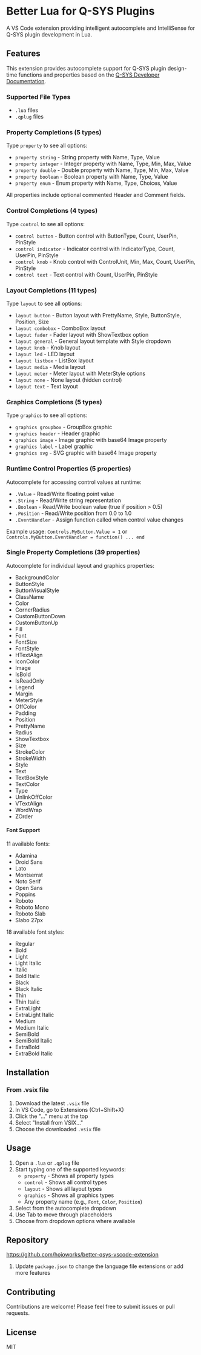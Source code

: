 # Better Lua for Q-SYS Plugins

A VS Code extension providing intelligent autocomplete and IntelliSense for Q-SYS plugin development in Lua.

## Features

This extension provides autocomplete support for Q-SYS plugin design-time functions and properties based on the [Q-SYS Developer Documentation](https://q-syshelp.qsc.com/DeveloperHelp/Content/Standards_Definitions/Reserved_Functions.htm).

### Supported File Types

- `.lua` files
- `.qplug` files

### Property Completions (5 types)

Type `property` to see all options:

- `property string` - String property with Name, Type, Value
- `property integer` - Integer property with Name, Type, Min, Max, Value
- `property double` - Double property with Name, Type, Min, Max, Value
- `property boolean` - Boolean property with Name, Type, Value
- `property enum` - Enum property with Name, Type, Choices, Value

All properties include optional commented Header and Comment fields.

### Control Completions (4 types)

Type `control` to see all options:

- `control button` - Button control with ButtonType, Count, UserPin, PinStyle
- `control indicator` - Indicator control with IndicatorType, Count, UserPin, PinStyle
- `control knob` - Knob control with ControlUnit, Min, Max, Count, UserPin, PinStyle
- `control text` - Text control with Count, UserPin, PinStyle

### Layout Completions (11 types)

Type `layout` to see all options:

- `layout button` - Button layout with PrettyName, Style, ButtonStyle, Position, Size
- `layout combobox` - ComboBox layout
- `layout fader` - Fader layout with ShowTextbox option
- `layout general` - General layout template with Style dropdown
- `layout knob` - Knob layout
- `layout led` - LED layout
- `layout listbox` - ListBox layout
- `layout media` - Media layout
- `layout meter` - Meter layout with MeterStyle options
- `layout none` - None layout (hidden control)
- `layout text` - Text layout

### Graphics Completions (5 types)

Type `graphics` to see all options:

- `graphics groupbox` - GroupBox graphic
- `graphics header` - Header graphic
- `graphics image` - Image graphic with base64 Image property
- `graphics label` - Label graphic
- `graphics svg` - SVG graphic with base64 Image property

### Runtime Control Properties (5 properties)

Autocomplete for accessing control values at runtime:

- `.Value` - Read/Write floating point value
- `.String` - Read/Write string representation
- `.Boolean` - Read/Write boolean value (true if position > 0.5)
- `.Position` - Read/Write position from 0.0 to 1.0
- `.EventHandler` - Assign function called when control value changes

Example usage: `Controls.MyButton.Value = 1` or `Controls.MyButton.EventHandler = function() ... end`

### Single Property Completions (39 properties)

Autocomplete for individual layout and graphics properties:

- BackgroundColor
- ButtonStyle
- ButtonVisualStyle
- ClassName
- Color
- CornerRadius
- CustomButtonDown
- CustomButtonUp
- Fill
- Font
- FontSize
- FontStyle
- HTextAlign
- IconColor
- Image
- IsBold
- IsReadOnly
- Legend
- Margin
- MeterStyle
- OffColor
- Padding
- Position
- PrettyName
- Radius
- ShowTextbox
- Size
- StrokeColor
- StrokeWidth
- Style
- Text
- TextBoxStyle
- TextColor
- Type
- UnlinkOffColor
- VTextAlign
- WordWrap
- ZOrder

#### Font Support

11 available fonts:

- Adamina
- Droid Sans
- Lato
- Montserrat
- Noto Serif
- Open Sans
- Poppins
- Roboto
- Roboto Mono
- Roboto Slab
- Slabo 27px

18 available font styles:

- Regular
- Bold
- Light
- Light Italic
- Italic
- Bold Italic
- Black
- Black Italic
- Thin
- Thin Italic
- ExtraLight
- ExtraLight Italic
- Medium
- Medium Italic
- SemiBold
- SemiBold Italic
- ExtraBold
- ExtraBold Italic

## Installation

### From .vsix file

1. Download the latest `.vsix` file
2. In VS Code, go to Extensions (Ctrl+Shift+X)
3. Click the "..." menu at the top
4. Select "Install from VSIX..."
5. Choose the downloaded `.vsix` file

## Usage

1. Open a `.lua` or `.qplug` file
2. Start typing one of the supported keywords:
   - `property` - Shows all property types
   - `control` - Shows all control types
   - `layout` - Shows all layout types
   - `graphics` - Shows all graphics types
   - Any property name (e.g., `Font`, `Color`, `Position`)
3. Select from the autocomplete dropdown
4. Use Tab to move through placeholders
5. Choose from dropdown options where available

## Repository

https://github.com/hojoworks/better-qsys-vscode-extension

1. Update `package.json` to change the language file extensions or add more features

## Contributing

Contributions are welcome! Please feel free to submit issues or pull requests.

## License

MIT
